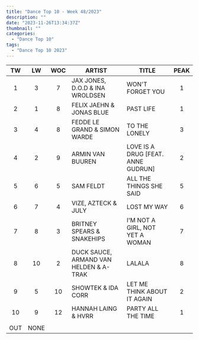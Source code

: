 ```yaml
---
title: "Dance Top 10 - Week 48/2023"
description: ""
date: "2023-11-26T13:34:37Z"
thumbnail: ""
categories:
  - "Dance Top 10"
tags:
  - "Dance Top 10 2023"
---
```

<!--more-->
|TW|LW|WOC|ARTIST|TITLE|PEAK|
|:---:|:---:|:---:|---|---|:---:|
|1|3|7|JAX JONES, D.O.D & INA WROLDSEN|WON'T FORGET YOU|1|
|2|1|8|FELIX JAEHN & JONAS BLUE|PAST LIFE|1|
|3|4|8|FEDDE LE GRAND & SIMON WARDE|TO THE LONELY|3|
|4|2|9|ARMIN VAN BUUREN|LOVE IS A DRUG [FEAT. ANNE GUDRUN]|2|
|5|6|5|SAM FELDT|ALL THE THINGS SHE SAID|5|
|6|7|4|VIZE, AZTECK & JULY|LOST MY WAY|6|
|7|8|3|BRITNEY SPEARS & SNAKEHIPS|I'M NOT A GIRL, NOT YET A WOMAN|7|
|8|10|2|DUCK SAUCE, ARMAND VAN HELDEN & A-TRAK|LALALA|8|
|9|5|10|SHOWTEK & IDA CORR|LET ME THINK ABOUT IT AGAIN|2|
|10|9|12|HANNAH LAING & HVRR|PARTY ALL THE TIME|1|
| | | | | | |
|OUT|NONE| | | | |
